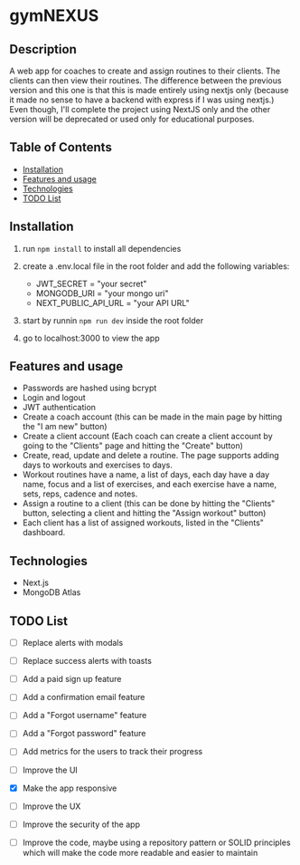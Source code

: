 # gymNEXUS
## Description
A web app for coaches to create and assign routines to their clients. 
The clients can then view their routines. 
The difference between the previous version and this one is that this is made entirely using nextjs only (because it made no sense to have a backend with express if I was using nextjs.) Even though, I'll complete the project using NextJS only and the other version will be deprecated or used only for educational purposes. 

## Table of Contents
* [Installation](#installation)
* [Features and usage](#features-and-usage)
* [Technologies](#technologies)
* [TODO List](#todo-list)

## Installation
1. run `npm install` to install all dependencies 
2. create a .env.local file in the root folder and add the following variables:
   * JWT_SECRET = "your secret"
   * MONGODB_URI = "your mongo uri"
   * NEXT_PUBLIC_API_URL = "your API URL"

3. start by runnin `npm run dev` inside the root folder
4. go to localhost:3000 to view the app

## Features and usage
* Passwords are hashed using bcrypt
* Login and logout
* JWT authentication
* Create a coach account (this can be made in the main page by hitting the "I am new" button)
* Create a client account (Each coach can create a client account by going to the "Clients" page and hitting the "Create" button)
* Create, read, update and delete a routine. The page supports adding days to workouts and exercises to days. 
* Workout routines have a name, a list of days, each day have a day name, focus and a list of exercises, and each exercise have a name, sets, reps, cadence and notes. 
* Assign a routine to a client (this can be done by hitting the "Clients" button, selecting a client and hitting the "Assign workout" button)
* Each client has a list of assigned workouts, listed in the "Clients" dashboard.

## Technologies
* Next.js
* MongoDB Atlas

## TODO List
- [ ] Replace alerts with modals
- [ ] Replace success alerts with toasts 
- [ ] Add a paid sign up feature
- [ ] Add a confirmation email feature
- [ ] Add a "Forgot username" feature
- [ ] Add a "Forgot password" feature
- [ ] Add metrics for the users to track their progress
- [ ] Improve the UI
- [X] Make the app responsive
- [ ] Improve the UX
- [ ] Improve the security of the app
- [ ] Improve the code, maybe using a repository pattern or SOLID principles which will make the code more readable and easier to maintain


